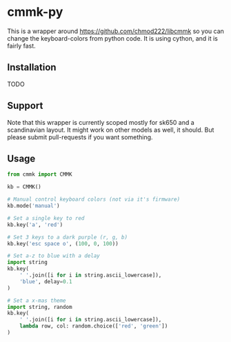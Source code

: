 # cmmk-py

This is a wrapper around https://github.com/chmod222/libcmmk so you can change the keyboard-colors from python code.
It is using cython, and it is fairly fast.

## Installation

TODO

## Support

Note that this wrapper is currently scoped mostly for sk650 and a scandinavian layout.
It might work on other models as well, it should. But please submit pull-requests if you want something.

## Usage

```py
from cmmk import CMMK

kb = CMMK()

# Manual control keyboard colors (not via it's firmware)
kb.mode('manual')

# Set a single key to red
kb.key('a', 'red')

# Set 3 keys to a dark purple (r, g, b)
kb.key('esc space o', (100, 0, 100))

# Set a-z to blue with a delay
import string
kb.key(
    ' '.join([i for i in string.ascii_lowercase]),
    'blue', delay=0.1
)

# Set a x-mas theme
import string, random
kb.key(
    ' '.join([i for i in string.ascii_lowercase]),
    lambda row, col: random.choice(['red', 'green'])
)

```